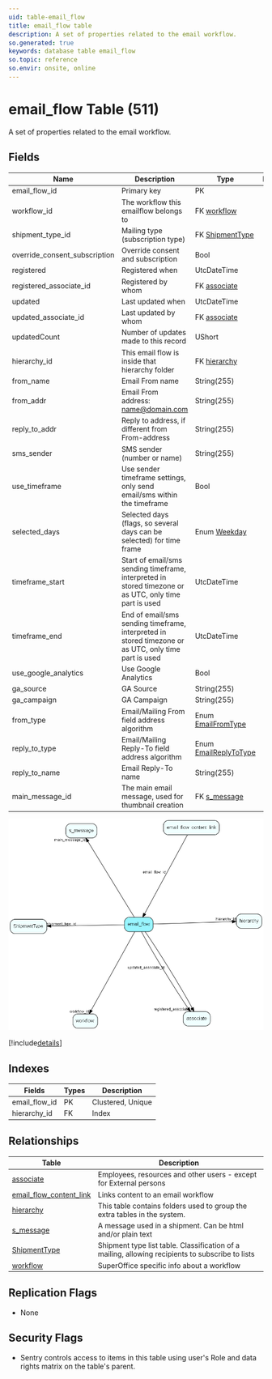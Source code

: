 ```yaml
---
uid: table-email_flow
title: email_flow table
description: A set of properties related to the email workflow.
so.generated: true
keywords: database table email_flow
so.topic: reference
so.envir: onsite, online
---
```


# email\_flow Table (511)

A set of properties related to the email workflow.

## Fields

| Name | Description | Type | Null |
|------|-------------|------|:----:|
|email\_flow\_id|Primary key|PK| |
|workflow\_id|The workflow this emailflow belongs to|FK [workflow](workflow.md)|&#x25CF;|
|shipment\_type\_id|Mailing type (subscription type)|FK [ShipmentType](shipmenttype.md)|&#x25CF;|
|override\_consent\_subscription|Override consent and subscription|Bool|&#x25CF;|
|registered|Registered when|UtcDateTime| |
|registered\_associate\_id|Registered by whom|FK [associate](associate.md)| |
|updated|Last updated when|UtcDateTime| |
|updated\_associate\_id|Last updated by whom|FK [associate](associate.md)| |
|updatedCount|Number of updates made to this record|UShort| |
|hierarchy\_id|This email flow is inside that hierarchy folder|FK [hierarchy](hierarchy.md)| |
|from\_name|Email From name|String(255)|&#x25CF;|
|from\_addr|Email From address: name@domain.com|String(255)|&#x25CF;|
|reply\_to\_addr|Reply to address, if different from From-address|String(255)|&#x25CF;|
|sms\_sender|SMS sender (number or name)|String(255)|&#x25CF;|
|use\_timeframe|Use sender timeframe settings, only send email/sms within the timeframe|Bool|&#x25CF;|
|selected\_days|Selected days (flags, so several days can be selected) for time frame|Enum [Weekday](enums/weekday.md)|&#x25CF;|
|timeframe\_start|Start of email/sms sending timeframe, interpreted in stored timezone or as UTC, only time part is used|UtcDateTime|&#x25CF;|
|timeframe\_end|End of email/sms sending timeframe, interpreted in stored timezone or as UTC, only time part is used|UtcDateTime|&#x25CF;|
|use\_google\_analytics|Use Google Analytics|Bool|&#x25CF;|
|ga\_source|GA Source|String(255)|&#x25CF;|
|ga\_campaign|GA Campaign|String(255)|&#x25CF;|
|from\_type|Email/Mailing From field address algorithm|Enum [EmailFromType](enums/emailfromtype.md)|&#x25CF;|
|reply\_to\_type|Email/Mailing Reply-To field address algorithm|Enum [EmailReplyToType](enums/emailreplytotype.md)|&#x25CF;|
|reply\_to\_name|Email Reply-To name|String(255)|&#x25CF;|
|main\_message\_id|The main email message, used for thumbnail creation|FK [s_message](s-message.md)|&#x25CF;|


![email_flow table relationship diagram](./media/email_flow.png)

[!include[details](./includes/email-flow.md)]

## Indexes

| Fields | Types | Description |
|--------|-------|-------------|
|email\_flow\_id |PK |Clustered, Unique |
|hierarchy\_id |FK |Index |

## Relationships

| Table|  Description |
|------|-------------|
|[associate](associate.md)  |Employees, resources and other users - except for External persons |
|[email\_flow\_content\_link](email-flow-content-link.md)  |Links content to an email workflow |
|[hierarchy](hierarchy.md)  |This table contains folders used to group the extra tables in the system. |
|[s\_message](s-message.md)  |A message used in a shipment. Can be html and/or plain text |
|[ShipmentType](shipmenttype.md)  |Shipment type list table. Classification of a mailing, allowing recipients to subscribe to lists |
|[workflow](workflow.md)  |SuperOffice specific info about a workflow |


## Replication Flags

* None

## Security Flags

* Sentry controls access to items in this table using user's Role and data rights matrix on the table's parent.

